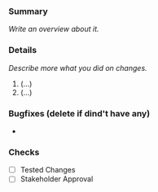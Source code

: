 ### Summary
_Write an overview about it._

### Details
_Describe more what you did on changes._
1. (...)
2. (...)

### Bugfixes (delete if dind't have any)
-

### Checks
- [ ] Tested Changes
- [ ] Stakeholder Approval
